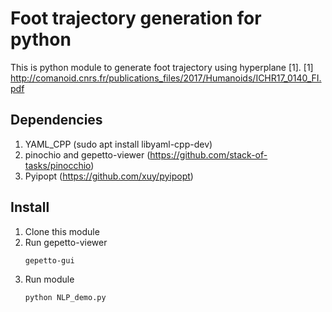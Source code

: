 # Foot trajectory generation for python
This is python module to generate foot trajectory using hyperplane [1]. 
[1] http://comanoid.cnrs.fr/publications_files/2017/Humanoids/ICHR17_0140_FI.pdf

Dependencies
----
1) YAML_CPP (sudo apt install libyaml-cpp-dev)
2) pinochio and gepetto-viewer (https://github.com/stack-of-tasks/pinocchio)
3) Pyipopt (https://github.com/xuy/pyipopt)

Install
----
1. Clone this module
2. Run gepetto-viewer
	```bash
	gepetto-gui
	```
3. Run module
	```bash
	python NLP_demo.py
	```
